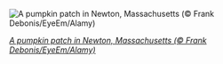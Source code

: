 
![A pumpkin patch in Newton, Massachusetts (© Frank Debonis/EyeEm/Alamy)](https://cn.bing.com//th?id=OHR.NewtonPumpkins_EN-US4897949591_1920x1080.jpg&rf=LaDigue_1920x1080.jpg&pid=hp)

*[A pumpkin patch in Newton, Massachusetts (© Frank Debonis/EyeEm/Alamy)](https://www.bing.com/search?q=pumpkins&form=hpcapt&filters=HpDate%3a%2220211027_0700%22)*
